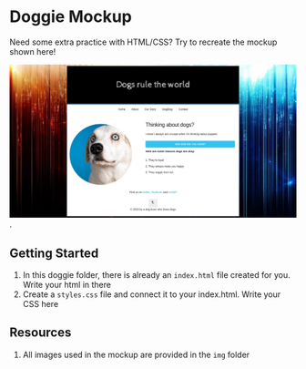# Doggie Mockup

Need some extra practice with HTML/CSS? Try to recreate the mockup shown here!

![Dog-Mockup](dog-mockup.png).

## Getting Started 

1. In this doggie folder, there is already an `index.html` file created for you. Write your html in there
1. Create a `styles.css` file and connect it to your index.html. Write your CSS here 

## Resources 

1. All images used in the mockup are provided in the `img` folder
